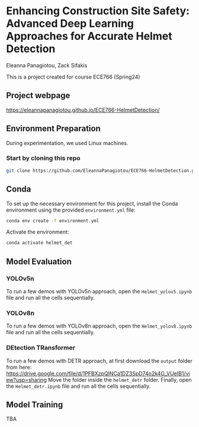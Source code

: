# Enhancing Construction Site Safety: Advanced Deep Learning Approaches for Accurate Helmet Detection
Eleanna Panagiotou, Zack Sifakis 

This is a project created for course ECE766 (Spring24)

## Project webpage
https://eleannapanagiotou.github.io/ECE766-HelmetDetection/


## Environment Preparation
During experimentation, we used Linux machines.

### Start by cloning this repo
```bash
git clone https://github.com/EleannaPanagiotou/ECE766-HelmetDetection.git
```

## Conda
To set up the necessary environment for this project, install the Conda environment using the provided `environment.yml` file:
```bash
conda env create -f environment.yml
```

Activate the environment:
```bash
conda activate helmet_det
```

## Model Evaluation

### YOLOv5n
To run a few demos with YOLOv5n approach, open the `Helmet_yolov5.ipynb` file and run all the cells sequentially.

### YOLOv8n
To run a few demos with YOLOv8n approach, open the `Helmet_yolov8.ipynb` file and run all the cells sequentially.

### DEtection TRansformer
To run a few demos with DETR approach, at first download the `output` folder from here: https://drive.google.com/file/d/1PFBXzpQINCa1DZ3SpD74o2k4G_VUeIB1/view?usp=sharing
Move the folder inside the `helmet_detr` folder. Finally, open the `Helmet_detr.ipynb` file and run all the cells sequentially.

## Model Training 
TBA
